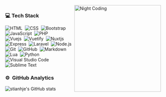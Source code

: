 <img alt="Night Coding" src="https://i.pinimg.com/originals/ed/88/da/ed88da8c757d74f6255717ffc7a78154.gif" width='280' align="right"/>

### 💻 Tech Stack

![HTML](https://img.shields.io/badge/-HTML-2a0505?style=flat&logo=HTML5)&nbsp;
![CSS](https://img.shields.io/badge/-CSS-2a0505?style=flat&logo=CSS3&logoColor=1572B6)&nbsp;
![Bootstrap](https://img.shields.io/badge/-Bootstrap-2a0505?style=flat&logo=bootstrap&logoColor=563D7C)&nbsp;
![JavaScript](https://img.shields.io/badge/-JavaScript-2a0505?style=flat&logo=javascript)&nbsp;
![PHP](https://img.shields.io/badge/-PHP-2a0505?style=flat&logo=PHP)\
![Vuejs](https://img.shields.io/badge/-Vue.js-2a0505?style=flat&logo=Vue.js)&nbsp;
![Vuetify](https://img.shields.io/badge/-Vuetify-2a0505?style=flat&logo=Vuetify)&nbsp;
![Nuxtjs](https://img.shields.io/badge/-Nuxt.js-2a0505?style=flat&logo=Nuxt.js)&nbsp;
![Express](https://img.shields.io/badge/-Express-2a0505?style=flat&logo=Express)&nbsp;
![Laravel](https://img.shields.io/badge/-Laravel-2a0505?style=flat&logo=Laravel)&nbsp;
![Node.js](https://img.shields.io/badge/-Node.js-2a0505?style=flat&logo=node.js)\
![Git](https://img.shields.io/badge/-Git-2a0505?style=flat&logo=git)&nbsp;
![GitHub](https://img.shields.io/badge/-GitHub-2a0505?style=flat&logo=github)&nbsp;
![Markdown](https://img.shields.io/badge/-Markdown-2a0505?style=flat&logo=markdown)&nbsp;
![Lua](https://img.shields.io/badge/-Lua-2a0505?style=flat&logo=Lua)&nbsp;
![Python](https://img.shields.io/badge/-Python-2a0505?style=flat&logo=Python)\
![Visual Studio Code](https://img.shields.io/badge/-Visual%20Studio%20Code-2a0505?style=flat&logo=visual-studio-code&logoColor=007ACC)&nbsp;
![Sublime Text](https://img.shields.io/badge/-Sublime%20Text-2a0505?style=flat&logo=Sublime-Text)&nbsp;


### ⚙️ &nbsp;GitHub Analytics

![stianhje's GitHub stats](https://github-readme-stats.vercel.app/api?username=stianhje&theme=maroongold&show_icons=true&include_all_commits=true&count_private=true)
